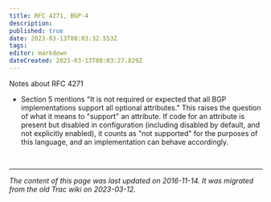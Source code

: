 ```yaml
---
title: RFC 4271, BGP-4
description: 
published: true
date: 2023-03-13T08:03:32.553Z
tags: 
editor: markdown
dateCreated: 2023-03-13T08:03:27.829Z
---
```


 Notes about RFC 4271

  -  Section 5 mentions "It is not required or expected that all BGP implementations support all optional attributes." This raises the question of what it means to "support" an attribute. If code for an attribute is present but disabled in configuration (including disabled by default, and not explicitly enabled), it counts as "not supported" for the purposes of this language, and an implementation can behave accordingly. 
  
  
&nbsp;
&nbsp;
&nbsp;

---

*The content of this page was last updated on 2016-11-14. It was migrated from the old Trac wiki on 2023-03-12.*  